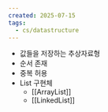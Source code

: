 ```yaml
---
created: 2025-07-15
tags:
  - cs/datastructure
---
```

- 값들을 저장하는 추상자료형
- 순서 존재
- 중복 허용
- List 구현체
	- [[ArrayList]]
	- [[LinkedList]]